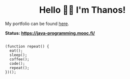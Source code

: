 <h1 align='center'>Hello 👋😊 I'm Thanos!</h1>

<p>My portfolio can be found <a href="https://thanosades.vercel.app/">here</a>.</p>

<b>Status: https://java-programming.mooc.fi/</b>

<pre>
<code>
(function repeat() {
  eat();
  sleep();
  coffee();
  code();
  repeat();
})();
 </code>
 </pre>
